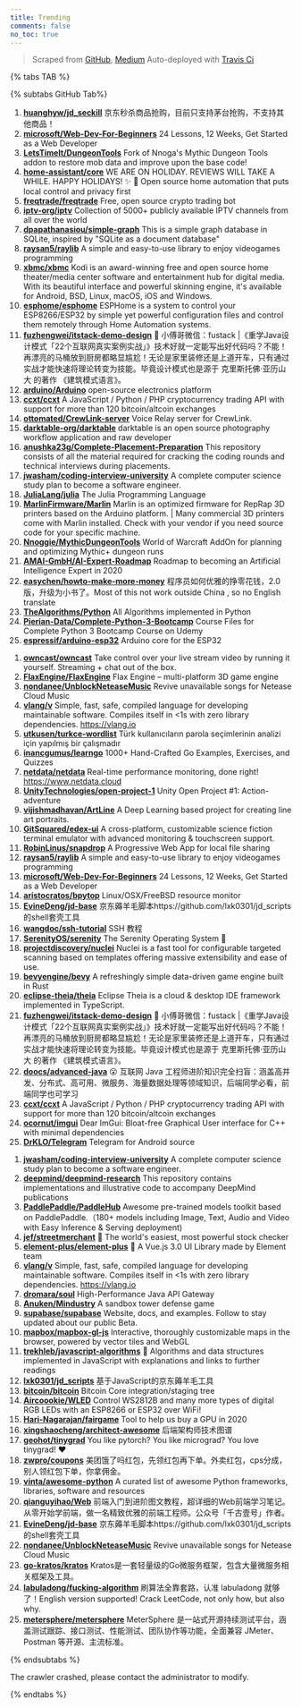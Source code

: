 ```yaml
---
title: Trending
comments: false
no_toc: true
---
```


> Scraped from [GitHub](https://github.com/trending), [Medium](https://medium.com/topic/popular)
Auto-deployed with [Travis Ci](https://travis-ci.org/)

{% tabs TAB %}
<!-- tab GitHub -->
{% subtabs GitHub Tab%}
<!-- tab Daily -->
1. [**huanghyw/jd_seckill**](https://github.com/huanghyw/jd_seckill)
京东秒杀商品抢购，目前只支持茅台抢购，不支持其他商品！
2. [**microsoft/Web-Dev-For-Beginners**](https://github.com/microsoft/Web-Dev-For-Beginners)
24 Lessons, 12 Weeks, Get Started as a Web Developer
3. [**LetsTimeIt/DungeonTools**](https://github.com/LetsTimeIt/DungeonTools)
Fork of Nnoga's Mythic Dungeon Tools addon to restore mob data and improve upon the base code!
4. [**home-assistant/core**](https://github.com/home-assistant/core)
WE ARE ON HOLIDAY. REVIEWS WILL TAKE A WHILE. HAPPY HOLIDAYS! ✨ 🏡 Open source home automation that puts local control and privacy first
5. [**freqtrade/freqtrade**](https://github.com/freqtrade/freqtrade)
Free, open source crypto trading bot
6. [**iptv-org/iptv**](https://github.com/iptv-org/iptv)
Collection of 5000+ publicly available IPTV channels from all over the world
7. [**dpapathanasiou/simple-graph**](https://github.com/dpapathanasiou/simple-graph)
This is a simple graph database in SQLite, inspired by "SQLite as a document database"
8. [**raysan5/raylib**](https://github.com/raysan5/raylib)
A simple and easy-to-use library to enjoy videogames programming
9. [**xbmc/xbmc**](https://github.com/xbmc/xbmc)
Kodi is an award-winning free and open source home theater/media center software and entertainment hub for digital media. With its beautiful interface and powerful skinning engine, it's available for Android, BSD, Linux, macOS, iOS and Windows.
10. [**esphome/esphome**](https://github.com/esphome/esphome)
ESPHome is a system to control your ESP8266/ESP32 by simple yet powerful configuration files and control them remotely through Home Automation systems.
11. [**fuzhengwei/itstack-demo-design**](https://github.com/fuzhengwei/itstack-demo-design)
🎨 小傅哥微信：fustack |《重学Java设计模式「22个互联网真实案例实战」》技术好就一定能写出好代码吗？不能！再漂亮的马桶放到厨房都略显尴尬！无论是家里装修还是上道开车，只有通过实战才能快速将理论转变为技能。毕竟设计模式也是源于 克里斯托佛·亚历山大 的著作 《建筑模式语言》。
12. [**arduino/Arduino**](https://github.com/arduino/Arduino)
open-source electronics platform
13. [**ccxt/ccxt**](https://github.com/ccxt/ccxt)
A JavaScript / Python / PHP cryptocurrency trading API with support for more than 120 bitcoin/altcoin exchanges
14. [**ottomated/CrewLink-server**](https://github.com/ottomated/CrewLink-server)
Voice Relay server for CrewLink.
15. [**darktable-org/darktable**](https://github.com/darktable-org/darktable)
darktable is an open source photography workflow application and raw developer
16. [**anushka23g/Complete-Placement-Preparation**](https://github.com/anushka23g/Complete-Placement-Preparation)
This repository consists of all the material required for cracking the coding rounds and technical interviews during placements.
17. [**jwasham/coding-interview-university**](https://github.com/jwasham/coding-interview-university)
A complete computer science study plan to become a software engineer.
18. [**JuliaLang/julia**](https://github.com/JuliaLang/julia)
The Julia Programming Language
19. [**MarlinFirmware/Marlin**](https://github.com/MarlinFirmware/Marlin)
Marlin is an optimized firmware for RepRap 3D printers based on the Arduino platform. | Many commercial 3D printers come with Marlin installed. Check with your vendor if you need source code for your specific machine.
20. [**Nnoggie/MythicDungeonTools**](https://github.com/Nnoggie/MythicDungeonTools)
World of Warcraft AddOn for planning and optimizing Mythic+ dungeon runs
21. [**AMAI-GmbH/AI-Expert-Roadmap**](https://github.com/AMAI-GmbH/AI-Expert-Roadmap)
Roadmap to becoming an Artificial Intelligence Expert in 2020
22. [**easychen/howto-make-more-money**](https://github.com/easychen/howto-make-more-money)
程序员如何优雅的挣零花钱，2.0版，升级为小书了。Most of this not work outside China , so no English translate
23. [**TheAlgorithms/Python**](https://github.com/TheAlgorithms/Python)
All Algorithms implemented in Python
24. [**Pierian-Data/Complete-Python-3-Bootcamp**](https://github.com/Pierian-Data/Complete-Python-3-Bootcamp)
Course Files for Complete Python 3 Bootcamp Course on Udemy
25. [**espressif/arduino-esp32**](https://github.com/espressif/arduino-esp32)
Arduino core for the ESP32
<!-- endtab -->
<!-- tab Weekly -->
1. [**owncast/owncast**](https://github.com/owncast/owncast)
Take control over your live stream video by running it yourself. Streaming + chat out of the box.
2. [**FlaxEngine/FlaxEngine**](https://github.com/FlaxEngine/FlaxEngine)
Flax Engine – multi-platform 3D game engine
3. [**nondanee/UnblockNeteaseMusic**](https://github.com/nondanee/UnblockNeteaseMusic)
Revive unavailable songs for Netease Cloud Music
4. [**vlang/v**](https://github.com/vlang/v)
Simple, fast, safe, compiled language for developing maintainable software. Compiles itself in <1s with zero library dependencies. https://vlang.io
5. [**utkusen/turkce-wordlist**](https://github.com/utkusen/turkce-wordlist)
Türk kullanıcıların parola seçimlerinin analizi için yapılmış bir çalışmadır
6. [**inancgumus/learngo**](https://github.com/inancgumus/learngo)
1000+ Hand-Crafted Go Examples, Exercises, and Quizzes
7. [**netdata/netdata**](https://github.com/netdata/netdata)
Real-time performance monitoring, done right! https://www.netdata.cloud
8. [**UnityTechnologies/open-project-1**](https://github.com/UnityTechnologies/open-project-1)
Unity Open Project #1: Action-adventure
9. [**vijishmadhavan/ArtLine**](https://github.com/vijishmadhavan/ArtLine)
A Deep Learning based project for creating line art portraits.
10. [**GitSquared/edex-ui**](https://github.com/GitSquared/edex-ui)
A cross-platform, customizable science fiction terminal emulator with advanced monitoring & touchscreen support.
11. [**RobinLinus/snapdrop**](https://github.com/RobinLinus/snapdrop)
A Progressive Web App for local file sharing
12. [**raysan5/raylib**](https://github.com/raysan5/raylib)
A simple and easy-to-use library to enjoy videogames programming
13. [**microsoft/Web-Dev-For-Beginners**](https://github.com/microsoft/Web-Dev-For-Beginners)
24 Lessons, 12 Weeks, Get Started as a Web Developer
14. [**aristocratos/bpytop**](https://github.com/aristocratos/bpytop)
Linux/OSX/FreeBSD resource monitor
15. [**EvineDeng/jd-base**](https://github.com/EvineDeng/jd-base)
京东薅羊毛脚本https://github.com/lxk0301/jd_scripts 的shell套壳工具
16. [**wangdoc/ssh-tutorial**](https://github.com/wangdoc/ssh-tutorial)
SSH 教程
17. [**SerenityOS/serenity**](https://github.com/SerenityOS/serenity)
The Serenity Operating System 🐞
18. [**projectdiscovery/nuclei**](https://github.com/projectdiscovery/nuclei)
Nuclei is a fast tool for configurable targeted scanning based on templates offering massive extensibility and ease of use.
19. [**bevyengine/bevy**](https://github.com/bevyengine/bevy)
A refreshingly simple data-driven game engine built in Rust
20. [**eclipse-theia/theia**](https://github.com/eclipse-theia/theia)
Eclipse Theia is a cloud & desktop IDE framework implemented in TypeScript.
21. [**fuzhengwei/itstack-demo-design**](https://github.com/fuzhengwei/itstack-demo-design)
🎨 小傅哥微信：fustack |《重学Java设计模式「22个互联网真实案例实战」》技术好就一定能写出好代码吗？不能！再漂亮的马桶放到厨房都略显尴尬！无论是家里装修还是上道开车，只有通过实战才能快速将理论转变为技能。毕竟设计模式也是源于 克里斯托佛·亚历山大 的著作 《建筑模式语言》。
22. [**doocs/advanced-java**](https://github.com/doocs/advanced-java)
😮 互联网 Java 工程师进阶知识完全扫盲：涵盖高并发、分布式、高可用、微服务、海量数据处理等领域知识，后端同学必看，前端同学也可学习
23. [**ccxt/ccxt**](https://github.com/ccxt/ccxt)
A JavaScript / Python / PHP cryptocurrency trading API with support for more than 120 bitcoin/altcoin exchanges
24. [**ocornut/imgui**](https://github.com/ocornut/imgui)
Dear ImGui: Bloat-free Graphical User interface for C++ with minimal dependencies
25. [**DrKLO/Telegram**](https://github.com/DrKLO/Telegram)
Telegram for Android source
<!-- endtab -->
<!-- tab Monthly -->
1. [**jwasham/coding-interview-university**](https://github.com/jwasham/coding-interview-university)
A complete computer science study plan to become a software engineer.
2. [**deepmind/deepmind-research**](https://github.com/deepmind/deepmind-research)
This repository contains implementations and illustrative code to accompany DeepMind publications
3. [**PaddlePaddle/PaddleHub**](https://github.com/PaddlePaddle/PaddleHub)
Awesome pre-trained models toolkit based on PaddlePaddle.（180+ models including Image, Text, Audio and Video with Easy Inference & Serving deployment)
4. [**jef/streetmerchant**](https://github.com/jef/streetmerchant)
🤖 The world's easiest, most powerful stock checker
5. [**element-plus/element-plus**](https://github.com/element-plus/element-plus)
🎉 A Vue.js 3.0 UI Library made by Element team
6. [**vlang/v**](https://github.com/vlang/v)
Simple, fast, safe, compiled language for developing maintainable software. Compiles itself in <1s with zero library dependencies. https://vlang.io
7. [**dromara/soul**](https://github.com/dromara/soul)
High-Performance Java API Gateway
8. [**Anuken/Mindustry**](https://github.com/Anuken/Mindustry)
A sandbox tower defense game
9. [**supabase/supabase**](https://github.com/supabase/supabase)
Website, docs, and examples. Follow to stay updated about our public Beta.
10. [**mapbox/mapbox-gl-js**](https://github.com/mapbox/mapbox-gl-js)
Interactive, thoroughly customizable maps in the browser, powered by vector tiles and WebGL
11. [**trekhleb/javascript-algorithms**](https://github.com/trekhleb/javascript-algorithms)
📝 Algorithms and data structures implemented in JavaScript with explanations and links to further readings
12. [**lxk0301/jd_scripts**](https://github.com/lxk0301/jd_scripts)
基于JavaScript的京东薅羊毛工具
13. [**bitcoin/bitcoin**](https://github.com/bitcoin/bitcoin)
Bitcoin Core integration/staging tree
14. [**Aircoookie/WLED**](https://github.com/Aircoookie/WLED)
Control WS2812B and many more types of digital RGB LEDs with an ESP8266 or ESP32 over WiFi!
15. [**Hari-Nagarajan/fairgame**](https://github.com/Hari-Nagarajan/fairgame)
Tool to help us buy a GPU in 2020
16. [**xingshaocheng/architect-awesome**](https://github.com/xingshaocheng/architect-awesome)
后端架构师技术图谱
17. [**geohot/tinygrad**](https://github.com/geohot/tinygrad)
You like pytorch? You like micrograd? You love tinygrad! ❤️
18. [**zwpro/coupons**](https://github.com/zwpro/coupons)
美团饿了吗红包，先领红包再下单。外卖红包，cps分成，别人领红包下单，你拿佣金。
19. [**vinta/awesome-python**](https://github.com/vinta/awesome-python)
A curated list of awesome Python frameworks, libraries, software and resources
20. [**qianguyihao/Web**](https://github.com/qianguyihao/Web)
前端入门到进阶图文教程，超详细的Web前端学习笔记。从零开始学前端，做一名精致优雅的前端工程师。公众号「千古壹号」作者。
21. [**EvineDeng/jd-base**](https://github.com/EvineDeng/jd-base)
京东薅羊毛脚本https://github.com/lxk0301/jd_scripts 的shell套壳工具
22. [**nondanee/UnblockNeteaseMusic**](https://github.com/nondanee/UnblockNeteaseMusic)
Revive unavailable songs for Netease Cloud Music
23. [**go-kratos/kratos**](https://github.com/go-kratos/kratos)
Kratos是一套轻量级的Go微服务框架，包含大量微服务相关框架及工具。
24. [**labuladong/fucking-algorithm**](https://github.com/labuladong/fucking-algorithm)
刷算法全靠套路，认准 labuladong 就够了！English version supported! Crack LeetCode, not only how, but also why.
25. [**metersphere/metersphere**](https://github.com/metersphere/metersphere)
MeterSphere 是一站式开源持续测试平台，涵盖测试跟踪、接口测试、性能测试、团队协作等功能，全面兼容 JMeter、Postman 等开源、主流标准。
<!-- endtab -->
{% endsubtabs %}
<!-- endtab -->
<!-- tab Medium -->
The crawler crashed, please contact the administrator to modify.
<!-- endtab -->
{% endtabs %}
